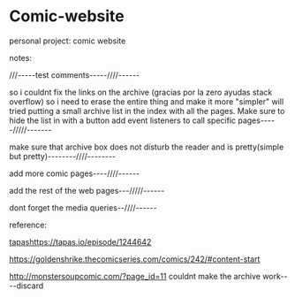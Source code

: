 # Comic-website
personal project: comic website


notes: 

///-----test comments-----////------

so i couldnt fix the links on the archive (gracias por la zero ayudas stack overflow) so i need to erase the entire thing and make it more "simpler" will tried putting a small archive list in the index with all the pages. Make sure to hide the list in with a button
add event listeners to call specific pages-----/////-------

make sure that archive box does not disturb the reader and is pretty(simple but pretty)--------////--------

add more comic pages----////------

add the rest of the web pages---/////------

dont forget the media queries--////------

reference:

[tapas](https://tapas.io/episode/1244642)https://tapas.io/episode/1244642

https://goldenshrike.thecomicseries.com/comics/242/#content-start

http://monstersoupcomic.com/?page_id=11
couldnt make the archive work----discard
